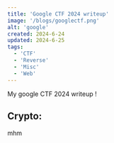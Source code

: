 ```yaml
---
title: 'Google CTF 2024 writeup'
image: '/blogs/googlectf.png'
alt: 'google'
created: 2024-6-24
updated: 2024-6-25
tags:
  - 'CTF'
  - 'Reverse'
  - 'Misc'
  - 'Web'
---
```


My google CTF 2024 writeup !

## Crypto:

mhm
